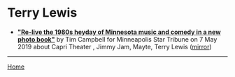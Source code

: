 # Terry Lewis

 - [**"Re-live the 1980s heyday of Minnesota music and comedy in a new photo book"**](http://www.startribune.com/80s-scenesters-offer-snapshots-of-the-minneapolis-sound-in-new-photo-book/509385652/) by Tim Campbell for Minneapolis Star Tribune on 7 May 2019 about Capri Theater , Jimmy Jam, Mayte, Terry Lewis ([mirror](https://web.archive.org/web/*/http://www.startribune.com/80s-scenesters-offer-snapshots-of-the-minneapolis-sound-in-new-photo-book/509385652/))

----

[Home](../)
